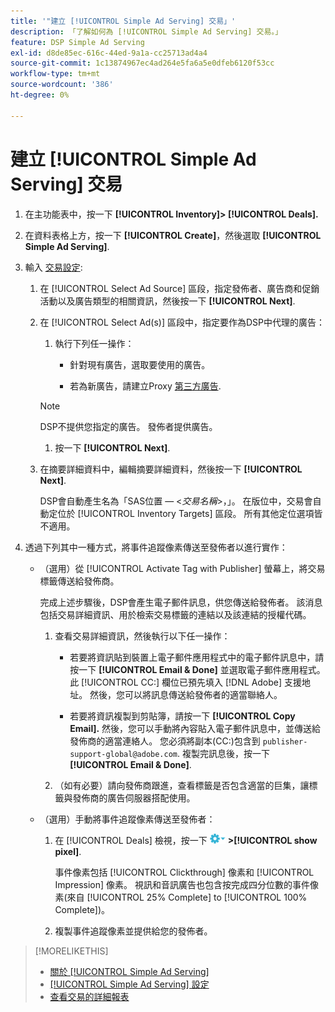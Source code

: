 ```yaml
---
title: '"建立 [!UICONTROL Simple Ad Serving] 交易」'
description: 「了解如何為 [!UICONTROL Simple Ad Serving] 交易。」
feature: DSP Simple Ad Serving
exl-id: d8de85ec-616c-44ed-9a1a-cc25713ad4a4
source-git-commit: 1c13874967ec4ad264e5fa6a5e0dfeb6120f53cc
workflow-type: tm+mt
source-wordcount: '386'
ht-degree: 0%

---
```


# 建立 [!UICONTROL Simple Ad Serving] 交易

1. 在主功能表中，按一下 **[!UICONTROL Inventory]> [!UICONTROL Deals].**

1. 在資料表格上方，按一下 **[!UICONTROL Create]**，然後選取 **[!UICONTROL Simple Ad Serving]**.

1. 輸入 [交易設定](simple-deal-settings.md):

   1. 在 [!UICONTROL Select Ad Source] 區段，指定發佈者、廣告商和促銷活動以及廣告類型的相關資訊，然後按一下 **[!UICONTROL Next]**.

   1. 在 [!UICONTROL Select Ad(s)] 區段中，指定要作為DSP中代理的廣告：

      1. 執行下列任一操作：

         * 針對現有廣告，選取要使用的廣告。

         * 若為新廣告，請建立Proxy [第三方廣告](/help/dsp/campaign-management/ads/ad-create-multiple.md).
      >[!NOTE]
      > DSP不提供您指定的廣告。 發佈者提供廣告。

      1. 按一下 **[!UICONTROL Next]**.
   1. 在摘要詳細資料中，編輯摘要詳細資料，然後按一下 **[!UICONTROL Next]**.

      DSP會自動產生名為「SAS位置 — &lt;*交易名稱*>，」。 在版位中，交易會自動定位於 [!UICONTROL Inventory Targets] 區段。 所有其他定位選項皆不適用。



1. 透過下列其中一種方式，將事件追蹤像素傳送至發佈者以進行實作：

   * （選用）從 [!UICONTROL Activate Tag with Publisher] 螢幕上，將交易標籤傳送給發佈商。

      完成上述步驟後，DSP會產生電子郵件訊息，供您傳送給發佈者。 該消息包括交易詳細資訊、用於檢索交易標籤的連結以及該連結的授權代碼。

      1. 查看交易詳細資訊，然後執行以下任一操作：

         * 若要將資訊貼到裝置上電子郵件應用程式中的電子郵件訊息中，請按一下 **[!UICONTROL Email & Done]** 並選取電子郵件應用程式。 此 [!UICONTROL CC:] 欄位已預先填入 [!DNL Adobe] 支援地址。 然後，您可以將訊息傳送給發佈者的適當聯絡人。

         * 若要將資訊複製到剪貼簿，請按一下 **[!UICONTROL Copy Email].** 然後，您可以手動將內容貼入電子郵件訊息中，並傳送給發佈商的適當連絡人。 您必須將副本(CC:)包含到 `publisher-support-global@adobe.com`. 複製完訊息後，按一下 **[!UICONTROL Email & Done]**.
      1. （如有必要）請向發佈商跟進，查看標籤是否包含適當的巨集，讓標籤與發佈商的廣告伺服器搭配使用。
   * （選用）手動將事件追蹤像素傳送至發佈者：

      1. 在 [!UICONTROL Deals] 檢視，按一下 ![選項功能表](/help/dsp/assets/options-menu.png) **>[!UICONTROL show pixel]**.

         事件像素包括 [!UICONTROL Clickthrough] 像素和 [!UICONTROL Impression] 像素。 視訊和音訊廣告也包含按完成四分位數的事件像素(來自 [!UICONTROL 25% Complete] to [!UICONTROL 100% Complete])。

      1. 複製事件追蹤像素並提供給您的發佈者。



>[!MORELIKETHIS]
>
>* [關於 [!UICONTROL Simple Ad Serving]](simple-deal-about.md)
>* [[!UICONTROL Simple Ad Serving] 設定](simple-deal-settings.md)
>* [查看交易的詳細報表](/help/dsp/inventory/deal-view-report.md)


<!-- add back when reimplemented:
>* [View Event-Tracking Pixels for a [!UICONTROL Simple Ad Serving] Deal](simple-deal-show-pixels.md)
-->
